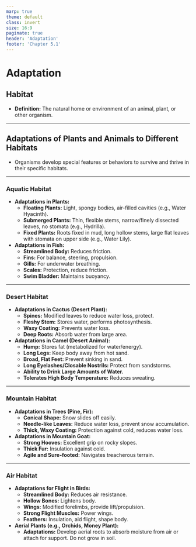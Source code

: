```yaml
---
marp: true
theme: default
class: invert
size: 16:9
paginate: true
header: 'Adaptation'
footer: 'Chapter 5.1'
---
```


# Adaptation

## Habitat

*   **Definition:** The natural home or environment of an animal, plant, or other organism.

---

## Adaptations of Plants and Animals to Different Habitats

*   Organisms develop special features or behaviors to survive and thrive in their specific habitats.

---

### Aquatic Habitat

*   **Adaptations in Plants:**
    *   **Floating Plants:** Light, spongy bodies, air-filled cavities (e.g., Water Hyacinth).
    *   **Submerged Plants:** Thin, flexible stems, narrow/finely dissected leaves, no stomata (e.g., Hydrilla).
    *   **Fixed Plants:** Roots fixed in mud, long hollow stems, large flat leaves with stomata on upper side (e.g., Water Lily).
*   **Adaptations in Fish:**
    *   **Streamlined Body:** Reduces friction.
    *   **Fins:** For balance, steering, propulsion.
    *   **Gills:** For underwater breathing.
    *   **Scales:** Protection, reduce friction.
    *   **Swim Bladder:** Maintains buoyancy.

---

### Desert Habitat

*   **Adaptations in Cactus (Desert Plant):**
    *   **Spines:** Modified leaves to reduce water loss, protect.
    *   **Fleshy Stem:** Stores water, performs photosynthesis.
    *   **Waxy Coating:** Prevents water loss.
    *   **Deep Roots:** Absorb water from large area.
*   **Adaptations in Camel (Desert Animal):**
    *   **Hump:** Stores fat (metabolized for water/energy).
    *   **Long Legs:** Keep body away from hot sand.
    *   **Broad, Flat Feet:** Prevent sinking in sand.
    *   **Long Eyelashes/Closable Nostrils:** Protect from sandstorms.
    *   **Ability to Drink Large Amounts of Water.**
    *   **Tolerates High Body Temperature:** Reduces sweating.

---

### Mountain Habitat

*   **Adaptations in Trees (Pine, Fir):**
    *   **Conical Shape:** Snow slides off easily.
    *   **Needle-like Leaves:** Reduce water loss, prevent snow accumulation.
    *   **Thick, Waxy Coating:** Protection against cold, reduces water loss.
*   **Adaptations in Mountain Goat:**
    *   **Strong Hooves:** Excellent grip on rocky slopes.
    *   **Thick Fur:** Insulation against cold.
    *   **Agile and Sure-footed:** Navigates treacherous terrain.

---

### Air Habitat

*   **Adaptations for Flight in Birds:**
    *   **Streamlined Body:** Reduces air resistance.
    *   **Hollow Bones:** Lightens body.
    *   **Wings:** Modified forelimbs, provide lift/propulsion.
    *   **Strong Flight Muscles:** Power wings.
    *   **Feathers:** Insulation, aid flight, shape body.
*   **Aerial Plants (e.g., Orchids, Money Plant):**
    *   **Adaptations:** Develop aerial roots to absorb moisture from air or attach for support. Do not grow in soil.
